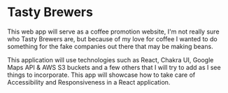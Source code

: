 # Tasty Brewers

This web app will serve as a coffee promotion website, I'm not really sure who Tasty Brewers are, but because of my love for coffee I wanted to do something for the fake companies out there that may be making beans. 

This application will use technologies such as React, Chakra UI, Google Maps API & AWS S3 buckets and a few others that I will try to add as I see things to incorporate. This app will showcase how to take care of Accessibility and Responsiveness in a React application. 


